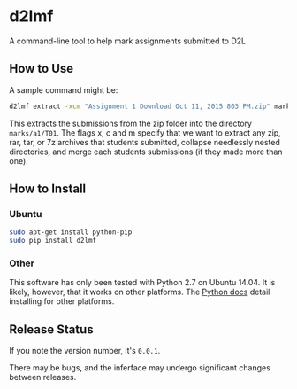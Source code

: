 # d2lmf
A command-line tool to help mark assignments submitted to D2L

## How to Use
A sample command might be:
```bash
d2lmf extract -xcm "Assignment 1 Download Oct 11, 2015 803 PM.zip" marks/a1/T01
```

This extracts the submissions from the zip folder into the directory
`marks/a1/T01`. The flags x, c and m specify that we want to extract any
zip, rar, tar, or 7z archives that students submitted, collapse needlessly
nested directories, and merge each students submissions (if they made more
than one).

## How to Install
### Ubuntu
```bash
sudo apt-get install python-pip
sudo pip install d2lmf
```

### Other
This software has only been tested with Python 2.7 on Ubuntu 14.04. It is
likely, however, that it works on other platforms. The
[Python docs](https://docs.python.org/2.7/installing/index.html) detail
installing for other platforms.

## Release Status
If you note the version number, it's `0.0.1`.

There may be bugs, and the inferface may undergo significant changes between releases.
